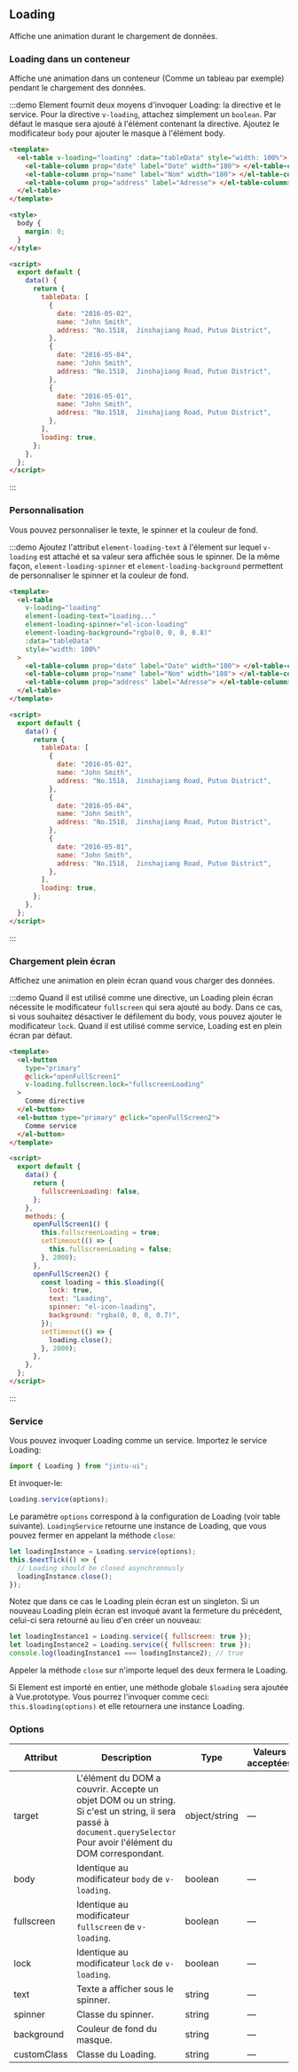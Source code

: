 ## Loading

Affiche une animation durant le chargement de données.

### Loading dans un conteneur

Affiche une animation dans un conteneur (Comme un tableau par exemple) pendant le chargement des données.

:::demo Element fournit deux moyens d'invoquer Loading: la directive et le service. Pour la directive `v-loading`, attachez simplement un `boolean`. Par défaut le masque sera ajouté à l'élément contenant la directive. Ajoutez le modificateur `body` pour ajouter le masque à l'élément body.

```html
<template>
  <el-table v-loading="loading" :data="tableData" style="width: 100%">
    <el-table-column prop="date" label="Date" width="180"> </el-table-column>
    <el-table-column prop="name" label="Nom" width="180"> </el-table-column>
    <el-table-column prop="address" label="Adresse"> </el-table-column>
  </el-table>
</template>

<style>
  body {
    margin: 0;
  }
</style>

<script>
  export default {
    data() {
      return {
        tableData: [
          {
            date: "2016-05-02",
            name: "John Smith",
            address: "No.1518,  Jinshajiang Road, Putuo District",
          },
          {
            date: "2016-05-04",
            name: "John Smith",
            address: "No.1518,  Jinshajiang Road, Putuo District",
          },
          {
            date: "2016-05-01",
            name: "John Smith",
            address: "No.1518,  Jinshajiang Road, Putuo District",
          },
        ],
        loading: true,
      };
    },
  };
</script>
```

:::

### Personnalisation

Vous pouvez personnaliser le texte, le spinner et la couleur de fond.

:::demo Ajoutez l'attribut `element-loading-text` à l'élement sur lequel `v-loading` est attaché et sa valeur sera affichée sous le spinner. De la même façon, `element-loading-spinner` et `element-loading-background` permettent de personnaliser le spinner et la couleur de fond.

```html
<template>
  <el-table
    v-loading="loading"
    element-loading-text="Loading..."
    element-loading-spinner="el-icon-loading"
    element-loading-background="rgba(0, 0, 0, 0.8)"
    :data="tableData"
    style="width: 100%"
  >
    <el-table-column prop="date" label="Date" width="180"> </el-table-column>
    <el-table-column prop="name" label="Nom" width="180"> </el-table-column>
    <el-table-column prop="address" label="Adresse"> </el-table-column>
  </el-table>
</template>

<script>
  export default {
    data() {
      return {
        tableData: [
          {
            date: "2016-05-02",
            name: "John Smith",
            address: "No.1518,  Jinshajiang Road, Putuo District",
          },
          {
            date: "2016-05-04",
            name: "John Smith",
            address: "No.1518,  Jinshajiang Road, Putuo District",
          },
          {
            date: "2016-05-01",
            name: "John Smith",
            address: "No.1518,  Jinshajiang Road, Putuo District",
          },
        ],
        loading: true,
      };
    },
  };
</script>
```

:::

### Chargement plein écran

Affichez une animation en plein écran quand vous charger des données.

:::demo Quand il est utilisé comme une directive, un Loading plein écran nécessite le modificateur `fullscreen` qui sera ajouté au body. Dans ce cas, si vous souhaitez désactiver le défilement du body, vous pouvez ajouter le modificateur `lock`. Quand il est utilisé comme service, Loading est en plein écran par défaut.

```html
<template>
  <el-button
    type="primary"
    @click="openFullScreen1"
    v-loading.fullscreen.lock="fullscreenLoading"
  >
    Comme directive
  </el-button>
  <el-button type="primary" @click="openFullScreen2">
    Comme service
  </el-button>
</template>

<script>
  export default {
    data() {
      return {
        fullscreenLoading: false,
      };
    },
    methods: {
      openFullScreen1() {
        this.fullscreenLoading = true;
        setTimeout(() => {
          this.fullscreenLoading = false;
        }, 2000);
      },
      openFullScreen2() {
        const loading = this.$loading({
          lock: true,
          text: "Loading",
          spinner: "el-icon-loading",
          background: "rgba(0, 0, 0, 0.7)",
        });
        setTimeout(() => {
          loading.close();
        }, 2000);
      },
    },
  };
</script>
```

:::

### Service

Vous pouvez invoquer Loading comme un service. Importez le service Loading:

```javascript
import { Loading } from "jintu-ui";
```

Et invoquer-le:

```javascript
Loading.service(options);
```

Le paramètre `options` correspond à la configuration de Loading (voir table suivante). `LoadingService` retourne une instance de Loading, que vous pouvez fermer en appelant la méthode `close`:

```javascript
let loadingInstance = Loading.service(options);
this.$nextTick(() => {
  // Loading should be closed asynchronously
  loadingInstance.close();
});
```

Notez que dans ce cas le Loading plein écran est un singleton. Si un nouveau Loading plein écran est invoqué avant la fermeture du précédent, celui-ci sera retourné au lieu d'en créer un nouveau:

```javascript
let loadingInstance1 = Loading.service({ fullscreen: true });
let loadingInstance2 = Loading.service({ fullscreen: true });
console.log(loadingInstance1 === loadingInstance2); // true
```

Appeler la méthode `close` sur n'importe lequel des deux fermera le Loading.

Si Element est importé en entier, une méthode globale `$loading` sera ajoutée à Vue.prototype. Vous pourrez l'invoquer comme ceci: `this.$loading(options)` et elle retournera une instance Loading.

### Options

| Attribut    | Description                                                                                                                                                            | Type          | Valeurs acceptées | Défaut        |
| ----------- | ---------------------------------------------------------------------------------------------------------------------------------------------------------------------- | ------------- | ----------------- | ------------- |
| target      | L'élément du DOM a couvrir. Accepte un objet DOM ou un string. Si c'est un string, il sera passé à `document.querySelector` Pour avoir l'élément du DOM correspondant. | object/string | —                 | document.body |
| body        | Identique au modificateur `body` de `v-loading`.                                                                                                                       | boolean       | —                 | false         |
| fullscreen  | Identique au modificateur `fullscreen` de `v-loading`.                                                                                                                 | boolean       | —                 | true          |
| lock        | Identique au modificateur `lock` de `v-loading`.                                                                                                                       | boolean       | —                 | false         |
| text        | Texte a afficher sous le spinner.                                                                                                                                      | string        | —                 | —             |
| spinner     | Classe du spinner.                                                                                                                                                     | string        | —                 | —             |
| background  | Couleur de fond du masque.                                                                                                                                             | string        | —                 | —             |
| customClass | Classe du Loading.                                                                                                                                                     | string        | —                 | —             |
